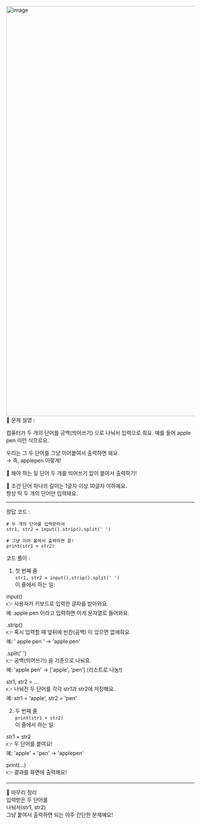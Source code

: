 <img width="2048" height="1097" alt="image" src="https://github.com/user-attachments/assets/161255c6-b8b0-48cb-b3bc-1bc40cefc961" />
📘 문제 설명 :

컴퓨터가 두 개의 단어를 공백(띄어쓰기) 으로 나눠서 입력으로 줘요.
예를 들어 apple pen 이런 식으로요.

우리는 그 두 단어를 그냥 이어붙여서 출력하면 돼요.  
→ 즉, applepen 이렇게!  
  
🎯 해야 하는 일
단어 두 개를 띄어쓰기 없이 붙여서 출력하기!  
  
📏 조건
단어 하나의 길이는 1글자 이상 10글자 이하예요.  
항상 딱 두 개의 단어만 입력돼요.  

---
정답 코드 :  
```
# 두 개의 단어를 입력받아서
str1, str2 = input().strip().split(' ')

# 그냥 이어 붙여서 출력하면 끝!
print(str1 + str2)
```

코드 풀이 :  
1. 첫 번째 줄  
`str1, str2 = input().strip().split(' ')`  
이 줄에서 하는 일:

input()  
👉 사용자가 키보드로 입력한 글자를 받아와요.  
예: apple pen 이라고 입력하면 이게 문자열로 들어와요.  
  
.strip()  
👉 혹시 입력할 때 앞뒤에 빈칸(공백) 이 있으면 없애줘요.  
예: ' apple pen ' → 'apple pen'  
  
.split(' ')  
👉 공백(띄어쓰기) 을 기준으로 나눠요.  
예: 'apple pen' → ['apple', 'pen'] (리스트로 나눔!)  
  
str1, str2 = ...  
👉 나눠진 두 단어를 각각 str1과 str2에 저장해요.  
예: str1 = 'apple', str2 = 'pen'  

2. 두 번째 줄  
`print(str1 + str2)`  
이 줄에서 하는 일:  

str1 + str2  
👉 두 단어를 붙여요!  
예: 'apple' + 'pen' → 'applepen'  
  
print(...)  
👉 결과를 화면에 출력해요!  

---
💬 마무리 정리  
입력받은 두 단어를  
나눠서(str1, str2)  
그냥 붙여서 출력하면 되는 아주 간단한 문제예요!


